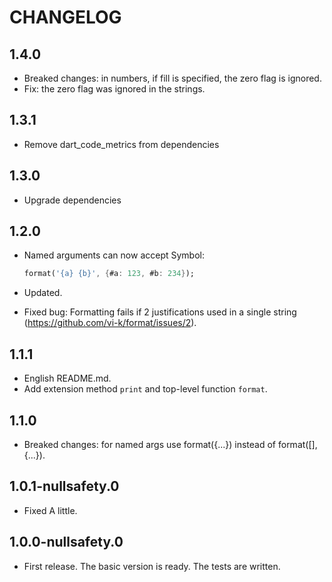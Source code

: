 # CHANGELOG

## 1.4.0

* Breaked changes: in numbers, if fill is specified, the zero flag is ignored.
* Fix: the zero flag was ignored in the strings.

## 1.3.1

* Remove dart_code_metrics from dependencies

## 1.3.0

* Upgrade dependencies

## 1.2.0

* Named arguments can now accept Symbol:

  ```dart
  format('{a} {b}', {#a: 123, #b: 234});
  ```

* Updated.
* Fixed bug: Formatting fails if 2 justifications used in a single string
  (<https://github.com/vi-k/format/issues/2>).

## 1.1.1

* English README.md.
* Add extension method `print` and top-level function `format`.

## 1.1.0

* Breaked changes: for named args use format({...}) instead of format([], {...}).

## 1.0.1-nullsafety.0

* Fixed A little.

## 1.0.0-nullsafety.0

* First release. The basic version is ready. The tests are written.
